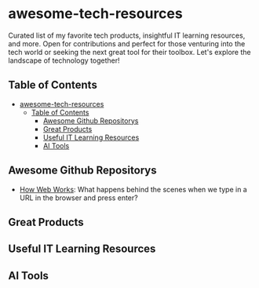 # awesome-tech-resources

Curated list of my favorite tech products, insightful IT learning resources, and more. Open for contributions and perfect for those venturing into the tech world or seeking the next great tool for their toolbox. Let's explore the landscape of technology together!

## Table of Contents

- [awesome-tech-resources](#awesome-tech-resources)
  - [Table of Contents](#table-of-contents)
    - [Awesome Github Repositorys](#awesome-github-repositorys)
    - [Great Products](#great-products)
    - [Useful IT Learning Resources](#useful-it-learning-resources)
    - [AI Tools](#ai-tools)

## Awesome Github Repositorys

- [How Web Works](https://github.com/vasanthk/how-web-works?ref=hackernoon.com): What happens behind the scenes when we type in a URL in the browser and press enter?

## Great Products

## Useful IT Learning Resources

## AI Tools
